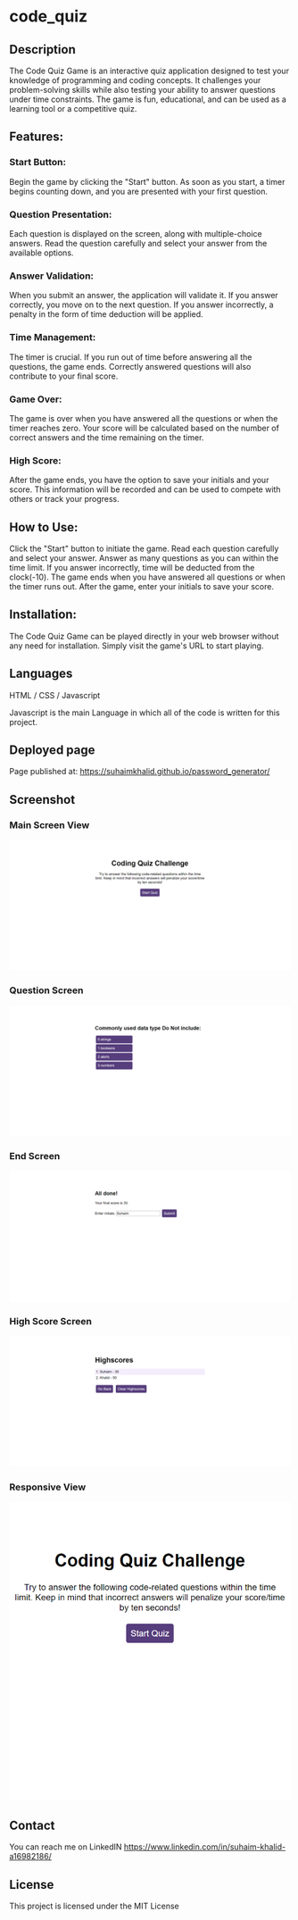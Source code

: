 # code_quiz


## Description

The Code Quiz Game is an interactive quiz application designed to test your knowledge of programming and coding concepts. It challenges your problem-solving skills while also testing your ability to answer questions under time constraints. The game is fun, educational, and can be used as a learning tool or a competitive quiz.

## Features:

### Start Button:
 Begin the game by clicking the "Start" button. As soon as you start, a timer begins counting down, and you are presented with your first question.

### Question Presentation:
 Each question is displayed on the screen, along with multiple-choice answers. Read the question carefully and select your answer from the available options.

### Answer Validation:
 When you submit an answer, the application will validate it. If you answer correctly, you move on to the next question. If you answer incorrectly, a penalty in the form of time deduction will be applied.

### Time Management: 
The timer is crucial. If you run out of time before answering all the questions, the game ends. Correctly answered questions will also contribute to your final score.

### Game Over:
 The game is over when you have answered all the questions or when the timer reaches zero. Your score will be calculated based on the number of correct answers and the time remaining on the timer.

### High Score: 
After the game ends, you have the option to save your initials and your score. This information will be recorded and can be used to compete with others or track your progress.

## How to Use:

Click the "Start" button to initiate the game.
Read each question carefully and select your answer.
Answer as many questions as you can within the time limit.
If you answer incorrectly, time will be deducted from the clock(-10).
The game ends when you have answered all questions or when the timer runs out.
After the game, enter your initials to save your score.

## Installation:

The Code Quiz Game can be played directly in your web browser without any need for installation. Simply visit the game's URL to start playing.

## Languages 

HTML / CSS / Javascript

Javascript is the main Language in which all of the code is written for this project.

## Deployed page

Page published at: https://suhaimkhalid.github.io/password_generator/

## Screenshot

### Main Screen View
![Html View](/Assets/Images/ScreenShot/Main_screen.png)
### Question Screen
![LowerCase Confirm](/Assets/Images/ScreenShot/Question%20Screen.png)
### End Screen
![UpperCase Confirm](/Assets/Images/ScreenShot/End_Screen.png)
### High Score Screen
![Numeric Character Confirm](/Assets/Images/ScreenShot/HighScores.png)
### Responsive View
![Special Character Confirm](/Assets/Images/ScreenShot/Responsive%20View.png)


## Contact

You can reach me on LinkedIN https://www.linkedin.com/in/suhaim-khalid-a16982186/

## License

This project is licensed under the MIT License